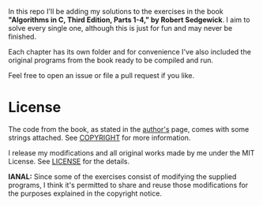 In this repo I'll be adding my solutions to the exercises in the book **"Algorithms in C, Third Edition, Parts 1-4," by Robert Sedgewick**. I aim to solve every single one, although this is just for fun and may never be finished.

Each chapter has its own folder and for convenience I've also included the original programs from the book ready to be compiled and run.

Feel free to open an issue or file a pull request if you like.

# License
The code from the book, as stated in the [author's](https://www.cs.princeton.edu/~rs/Algs3.c1-4/code.txt) page, comes with some strings attached. See [COPYRIGHT](COPYRIGHT.md) for more information.

I release my modifications and all original works made by me under the MIT License. See [LICENSE](LICENSE.md) for the details.

**IANAL:** Since some of the exercises consist of modifying the supplied programs, I think it's permitted to share and reuse those modifications for the purposes explained in the copyright notice.
